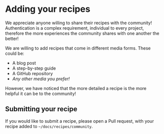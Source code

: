 # Adding your recipes

We appreciate anyone willing to share their recipes with the community! Authentication is a complex requirement, individual to every project, therefore the more experiences the community shares with one another the better!

We are willing to add recipes that come in different media forms. These could be:

- A blog post
- A step-by-step guide
- A GitHub repository
- _Any other media you prefer!_

However, we have noticed that the more detailed a recipe is the more helpful it can be to the community!

## Submitting your recipe

If you would like to submit a recipe, please open a Pull request, with your recipe added to `~/docs/recipes/community`.
